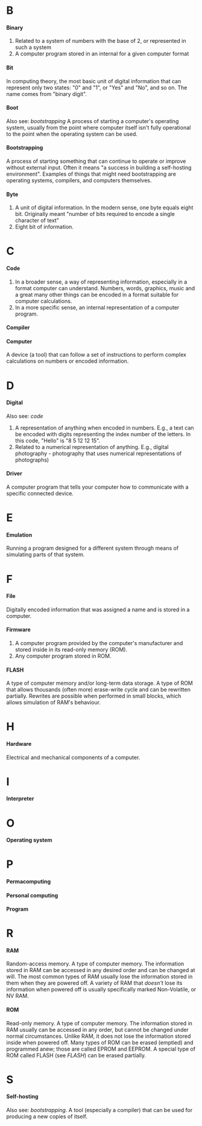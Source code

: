 # B
#### Binary
1. Related to a system of numbers with the base of 2, or represented in such a system
2. A computer program stored in an internal for a given computer format

#### Bit
In computing theory, the most basic unit of digital information that can represent only two states: "0" and "1", or "Yes" and "No", and so on. The name comes from "binary digit".

#### Boot
Also see: _bootstrapping_
A process of starting a computer's operating system, usually from the point where computer itself isn't fully operational to the point when the operating system can be used.

#### Bootstrapping
A process of starting something that can continue to operate or improve without external input. Often it means "a success in building a self-hosting environment". Examples of things that might need bootstrapping are operating systems, compilers, and computers themselves.

#### Byte
1. A unit of digital information. In the modern sense, one byte equals eight bit. Originally meant "number of bits required to encode a single character of text"
2. Eight bit of information.

# C
#### Code
1. In a broader sense, a way of representing information, especially in a format computer can understand. Numbers, words, graphics, music and a great many other things can be encoded in a format suitable for computer calculations.
2. In a more specific sense, an internal representation of a computer program.

#### Compiler

#### Computer
A device (a tool) that can follow a set of instructions to perform complex calculations on numbers or encoded information.

# D
#### Digital
Also see: _code_
1. A representation of anything when encoded in numbers. E.g., a text can be encoded with digits representing the index number of the letters. In this code, "Hello" is "8 5 12 12 15".
2. Related to a numerical representation of anything. E.g., digital photography - photography that uses numerical representations of photographs)

#### Driver
A computer program that tells your computer how to communicate with a specific connected device.

# E
#### Emulation
Running a program designed for a different system through means of simulating parts of that system.

# F
#### File
Digitally encoded information that was assigned a name and is stored in a computer.

#### Firmware
1. A computer program provided by the computer's manufacturer and stored inside in its read-only memory (ROM).
2. Any computer program stored in ROM.

#### FLASH
A type of computer memory and/or long-term data storage. A type of ROM that allows thousands (often more) erase-write cycle and can be rewritten partially. Rewrites are possible when performed in small blocks, which allows simulation of RAM's behaviour.

# H
#### Hardware
Electrical and mechanical components of a computer.

# I
#### Interpreter

# O
#### Operating system

# P
#### Permacomputing

#### Personal computing

#### Program

# R
#### RAM
Random-access memory. A type of computer memory. The information stored in RAM can be accessed in any desired order and can be changed at will. The most common types of RAM usually lose the information stored in them when they are powered off. A variety of RAM that _doesn't_ lose its information when powered off is usually specifically marked Non-Volatile, or NV RAM.

#### ROM
Read-only memory. A type of computer memory. The information stored in RAM usually can be accessed in any order, but cannot be changed under normal circumstances. Unlike RAM, it does not lose the information stored inside when powered off. Many types of ROM can be erased (emptied) and programmed anew; those are called EPROM and EEPROM. A special type of ROM called FLASH (see _FLASH_) can be erased partially.

# S
#### Self-hosting
Also see: _bootstrapping_.
A tool (especially a compiler) that can be used for producing a new copies of itself.
